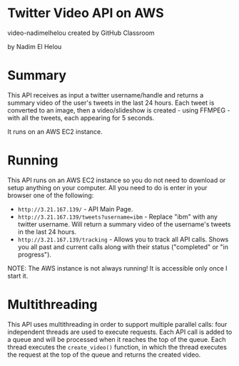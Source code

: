 # Twitter Video API on AWS
video-nadimelhelou created by GitHub Classroom

by Nadim El Helou

# Summary
This API receives as input a twitter username/handle and returns a summary video of the user's tweets in the last 24 hours. Each tweet is converted to an image, then a video/slideshow is created - using FFMPEG - with all the tweets, each appearing for 5 seconds.

It runs on an AWS EC2 instance.

# Running
This API runs on an AWS EC2 instance so you do not need to download or setup anything on your computer. All you need to do is enter in your browser one of the following:
* `http://3.21.167.139/` - API Main Page.
* `http://3.21.167.139/tweets?username=ibm` - Replace "ibm" with any twitter username. Will return a summary video of the username's tweets in the last 24 hours.
* `http://3.21.167.139/tracking` - Allows you to track all API calls. Shows you all past and current calls along with their status ("completed" or "in progress").

NOTE: The AWS instance is not always running! It is accessible only once I start it.

# Multithreading
This API uses multithreading in order to support multiple parallel calls: four independent threads are used to execute requests. Each API call is added to a queue and will be processed when it reaches the top of the queue. Each thread executes the `create_video()` function, in which the thread executes the request at the top of the queue and returns the created video.
